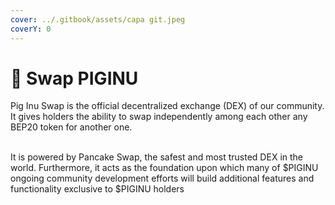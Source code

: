 ```yaml
---
cover: ../.gitbook/assets/capa git.jpeg
coverY: 0
---
```


# 🐽 Swap PIGINU

Pig Inu Swap is the official decentralized exchange (DEX) of our community. It gives holders the ability to swap independently among each other any BEP20 token for another one.

\
It is powered by Pancake Swap, the safest and most trusted DEX in the world. Furthermore, it acts as the foundation upon which many of $PIGINU ongoing community development efforts will build additional features and functionality exclusive to $PIGINU holders

<figure><img src="../.gitbook/assets/Captura de Tela 2023-04-02 às 19.02.28.png" alt=""><figcaption></figcaption></figure>

